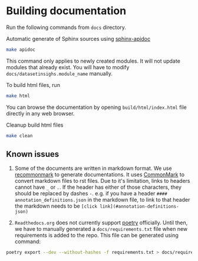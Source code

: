 Building documentation
======================

Run the following commands from `docs` directory.

Automatic generate of Sphinx sources using [sphinx-apidoc](https://www.sphinx-doc.org/en/master/man/sphinx-apidoc.html)

```bash
make apidoc
```

This command only applies to newly created modules. It will not update modules that already exist. You will have to modify `docs/datasetinsighs.module_name` manually.

To build html files, run

```bash
make html
```

You can browse the documentation by opening `build/html/index.html` file directly in any web browser.

Cleanup build html files

```bash
make clean
```

Known issues
------------

1. Some of the documents are written in markdown format. We use [recommonmark](https://github.com/readthedocs/recommonmark) to generate documentations. It uses [CommonMark](http://commonmark.org/) to convert markdown files to rst files. Due to it's limitation, links to headers cannot have `_` or `.`. If the header has either of those characters, they should be replaced by dashes `-`. e.g. if you have a header `#### annotation_definitions.json` in the markdown file, to link to that header the markdown needs to be `[click link](#annotation-definitions-json)`

2. `Readthedocs.org` does not currently support [poetry](https://python-poetry.org/) officially. Until then, we have to manually generated a `docs/requirements.txt` file when new requirements is added to the repo. This file can be generated using command:

```bash
poetry export --dev --without-hashes -f requirements.txt > docs/requirements.txt
```
